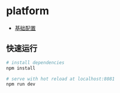 # platform

- [基础配置](./docs/基础配置.md)

## 快速运行

``` bash
# install dependencies
npm install

# serve with hot reload at localhost:8081
npm run dev

```
